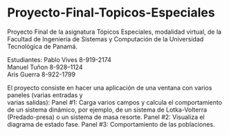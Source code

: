 # Proyecto-Final-Topicos-Especiales
 Proyecto Final de la asignatura Tópicos Especiales, modalidad virtual, de la Facultad de Ingeniería de Sistemas y Computación de la Universidad Tecnológica de Panamá.
 
 Estudiantes: 
Pablo Vives 8-919-2174  
Manuel Tuñon 8-928–1124  
Aris Guerra 8-922-1799  

El proyecto consiste en hacer	una	aplicación	de	una	ventana	con	varios paneles	(varias entradas y	
varias salidas):
Panel	#1:	Carga	varios	campos	y	calcula	el	comportamiento	de	un	 sistema	dinámico,	por	ejemplo,	de	un	sistema	de	Lotka-Volterra	
(Predado-presa)	o	un	sistema	de	masa	resorte.
Panel	#2:	Visualiza	el	diagrama	de	estado	fase.
Panel	#3:	Comportamiento	de	las	poblaciones.
